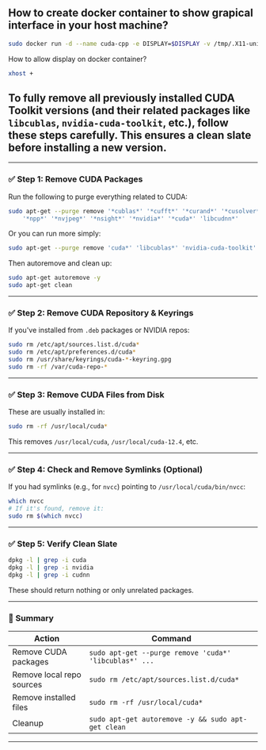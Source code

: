 ## How to create docker container to show grapical interface in your host machine?
```bash
sudo docker run -d --name cuda-cpp -e DISPLAY=$DISPLAY -v /tmp/.X11-unix:/tmp/.X11-unix cuda-cpp
```
How to allow display on docker container? 
```bash
xhost +
```




## To **fully remove all previously installed CUDA Toolkit versions** (and their related packages like `libcublas`, `nvidia-cuda-toolkit`, etc.), follow these steps carefully. This ensures a clean slate before installing a new version.

---

### ✅ Step 1: Remove CUDA Packages

Run the following to purge everything related to CUDA:

```bash
sudo apt-get --purge remove '*cublas*' '*cufft*' '*curand*' '*cusolver*' '*cusparse*' \
    '*npp*' '*nvjpeg*' '*nsight*' '*nvidia*' '*cuda*' 'libcudnn*'
```

Or you can run more simply:

```bash
sudo apt-get --purge remove 'cuda*' 'libcublas*' 'nvidia-cuda-toolkit' 'libcudnn*'
```

Then autoremove and clean up:

```bash
sudo apt-get autoremove -y
sudo apt-get clean
```

---

### ✅ Step 2: Remove CUDA Repository & Keyrings

If you've installed from `.deb` packages or NVIDIA repos:

```bash
sudo rm /etc/apt/sources.list.d/cuda*
sudo rm /etc/apt/preferences.d/cuda*
sudo rm /usr/share/keyrings/cuda-*-keyring.gpg
sudo rm -rf /var/cuda-repo-*
```

---

### ✅ Step 3: Remove CUDA Files from Disk

These are usually installed in:

```bash
sudo rm -rf /usr/local/cuda*
```

This removes `/usr/local/cuda`, `/usr/local/cuda-12.4`, etc.

---

### ✅ Step 4: Check and Remove Symlinks (Optional)

If you had symlinks (e.g., for `nvcc`) pointing to `/usr/local/cuda/bin/nvcc`:

```bash
which nvcc
# If it's found, remove it:
sudo rm $(which nvcc)
```

---

### ✅ Step 5: Verify Clean Slate

```bash
dpkg -l | grep -i cuda
dpkg -l | grep -i nvidia
dpkg -l | grep -i cudnn
```

These should return nothing or only unrelated packages.

---

### 📝 Summary

| Action                    | Command                                                |
| ------------------------- | ------------------------------------------------------ |
| Remove CUDA packages      | `sudo apt-get --purge remove 'cuda*' 'libcublas*' ...` |
| Remove local repo sources | `sudo rm /etc/apt/sources.list.d/cuda*`                |
| Remove installed files    | `sudo rm -rf /usr/local/cuda*`                         |
| Cleanup                   | `sudo apt-get autoremove -y && sudo apt-get clean`     |

---

